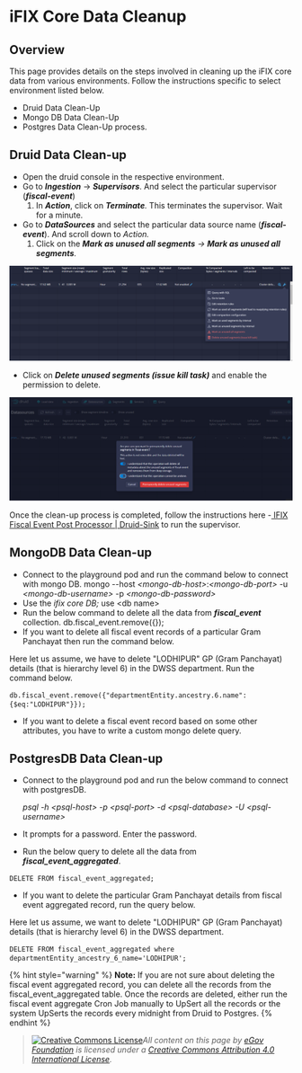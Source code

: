 # iFIX Core Data Cleanup

## Overview

This page provides details on the steps involved in cleaning up the iFIX core data from various environments. Follow the instructions specific to select environment listed below.

* Druid Data Clean-Up&#x20;
* Mongo DB Data Clean-Up
* Postgres Data Clean-Up process.

## **Druid Data Clean-up**

* Open the druid console in the respective environment.
* Go to _**Ingestion**_ → _**Supervisors**_. And select the particular supervisor (_**fiscal-event**_)
  1. In _**Action**_, click on _**Terminate**._ This terminates the supervisor. Wait for a minute.
* Go to _**DataSources**_ and select the particular data source name (_**fiscal-event**_). And scroll down to _Action._
  1. Click on the _**Mark as unused all segments** → **Mark as unused all segments**._

![](<../../../.gitbook/assets/121 (1).png>)

* Click on _**Delete unused segments (issue kill task)**_ and enable the permission to delete.

![](../../../.gitbook/assets/122.png)

Once the clean-up process is completed, follow the instructions here -[ IFIX Fiscal Event Post Processor | Druid-Sink](broken-reference) to run the supervisor.

## &#x20;**MongoDB Data Clean-up**

* Connect to the playground pod and run the command below to connect with mongo DB. mongo --host _\<mongo-db-host>_:_\<mongo-db-port>_ -u _\<mongo-db-username>_ -p _\<mongo-db-password>_
* Use the _ifix core DB;_ use \<db name>
* Run the below command to delete all the data from _**fiscal\_event**_ collection. db.fiscal\_event.remove({});
* If you want to delete all fiscal event records of a particular Gram Panchayat then run the command below.

Here let us assume, we have to delete "LODHIPUR" GP (Gram Panchayat) details (that is hierarchy level 6) in the DWSS department. Run the command below.

```
db.fiscal_event.remove({"departmentEntity.ancestry.6.name":{$eq:"LODHIPUR"}});
```

* If you want to delete a fiscal event record based on some other attributes, you have to write a custom mongo delete query.

## **PostgresDB Data Clean-up** <a href="#postgresdb-data-clean-up" id="postgresdb-data-clean-up"></a>

*   Connect to the playground pod and run the below command to connect with postgresDB.&#x20;

    _psql -h \<psql-host> -p \<psql-port> -d \<psql-database> -U \<psql-username>_
* It prompts for a password. Enter the password.
* Run the below query to delete all the data from _**fiscal\_event\_aggregated**_.

```
DELETE FROM fiscal_event_aggregated;
```

* If you want to delete the particular Gram Panchayat details from fiscal event aggregated record, run the query below.

Here let us assume, we want to delete "LODHIPUR" GP (Gram Panchayat) details (that is hierarchy level 6) in the DWSS department.

```
DELETE FROM fiscal_event_aggregated where departmentEntity_ancestry_6_name='LODHIPUR';
```

{% hint style="warning" %}
**Note:** If you are not sure about deleting the fiscal event aggregated record, you can delete all the records from the fiscal\_event\_aggregated table. Once the records are deleted, either run the fiscal event aggregate Cron Job manually to UpSert all the records or the system UpSerts the records every midnight from Druid to Postgres.
{% endhint %}



> [![Creative Commons License](https://i.creativecommons.org/l/by/4.0/80x15.png)_​_](http://creativecommons.org/licenses/by/4.0/)_All content on this page by_ [_eGov Foundation_](https://egov.org.in/) _is licensed under a_ [_Creative Commons Attribution 4.0 International License_](http://creativecommons.org/licenses/by/4.0/)_._



&#x20;
